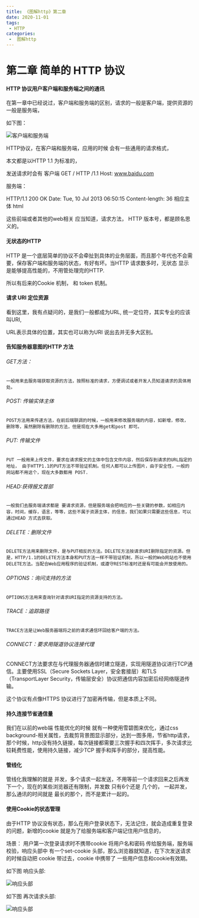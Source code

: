 ```yaml
---
title: 《图解http》第二章
date: 2020-11-01
tags:
 - HTTP
categories:
 -  图解http
---
```


# 第二章 简单的 HTTP 协议

#### HTTP 协议用户客户端和服务端之间的通讯
在第一章中已经说过，客户端和服务端的区别，请求的一般是客户端，提供资源的一般是服务端，

如下图：

![客户端和服务端](https://www.zhanglongfeng.cn/file/HTTP/2.1.png "客户端和服务端")

HTTP协议，在客户端和服务端，应用的时候 会有一些通用的请求格式，

本文都是以HTTP 1.1 为标准的，

发送请求时会有
客户端
GET / HTTP /1.1
Host: www.baidu.com

服务端：

HTTP/1.1 200 OK
Date: Tue, 10 Jul 2013 06:50:15
Content-length: 36
相应主体 html

这些前端或者其他的web相关 应当知道，请求方法， HTTP 版本号，都是顾名思义的。

#### 无状态的HTTP
HTTP 是一个底层简单的协议不会牵扯到具体的业务层面，而且那个年代也不会需要，保存客户端和服务端的状态，有好有坏。当HTTP 请求数多时，无状态 显示是能够提高性能的，不用管处理完的HTTP.

所以有后来的Cookie 机制， 和 token 机制。

#### 请求 URI 定位资源

看到这里，我有点疑问的，是我们一般都成为URL, 统一定位符，其实专业的应该叫URI,

URL表示具体的位置，其实也可以称为URI 说出去并无多大区别。

#### 告知服务器意图的HTTP 方法

###### GET方法：
`一般用来去服务端获取资源的方法，按照标准的请求，方便调试或者开发人员知道请求的具体用处。
`
###### POST: 传输实体主体

`POST方法用来传递方法，在前后端联调的时候，一般用来修改服务端的内容，如新增，修改，删除等，虽然删除有删除的方法，但是现在大多用get和post 即可。`

###### PUT: 传输文件

`PUT 一般用来上传文件，要求在请求报文的主体中包含文件内容，然后保存到请求的URL指定的地址， 由于HTTP1.1的PUT方法不带验证机制。任何人都可以上传图片，由于安全性，一般的网站都不用这个，现在大多数都用 POST.`

###### HEAD:获得报文首部

`一般我们去服务端请求都是 要请求资源，但是服务端会把响应的一些关键的参数，如相应内容，时间，缓存，语言，等等，这些不属于资源主体，的信息，我们如果只需要这些信息，可以通过HEAD 方式去获取。`

###### DELETE：删除文件

`DELETE方法用来删除文件，是与PUT相反的方法。DELETE方法按请求URI删除指定的资源。但是，HTTP/1.1的DELETE方法本身和PUT方法一样不带验证机制，所以一般的Web网站也不使用DELETE方法。当配合Web应用程序的验证机制，或遵守REST标准时还是有可能会开放使用的。`

###### OPTIONS：询问支持的方法

`OPTIONS方法用来查询针对请求URI指定的资源支持的方法。`

###### TRACE：追踪路径

`TRACE方法是让Web服务器端将之前的请求通信环回给客户端的方法。`

###### CONNECT：要求用隧道协议连接代理

CONNECT方法要求在与代理服务器通信时建立隧道，实现用隧道协议进行TCP通信。主要使用SSL（Secure Sockets Layer，安全套接层）和TLS（TransportLayer Security，传输层安全）协议把通信内容加密后经网络隧道传输。

这个协议有点像HTTPS 协议进行了加密再传输，但是本质上不同。


#### 持久连接节省通信量

我们在以前的web端 性能优化的时候 就有一种使用雪碧图来优化，通过css background-相关属性，去裁剪背景图显示部分，达到一图多用，节省http请求，那个时候，http没有持久链接，每次链接都需要三次握手和四次挥手，多次请求比较耗费性能，使用持久链接，减少TCP 握手和挥手的部分，提高性能。

#### 管线化

管线化我理解的就是 并发，多个请求一起发送，不用等前一个请求回来之后再发下一个，现在的某些浏览器还有限制，并发数 只有6个还是 几个的，
一起并发，那么通讯的时间就是 最长的那个，而不是累计一起的。

#### 使用Cookie的状态管理

由于HTTP 协议没有状态，那么在用户登录状态下，无法记住，就会造成重复登录的问题，新增的cookie 就是为了给服务端和客户端记住用户信息的，

场景：
用户第一次登录请求时不携带cookie 将用户名和密码 传给服务端，服务端校验，响应头部中 有一个set-cookie 头部，那么浏览器就知道，在下次发送请求的时候自动把 cookie 带过去，cookie 中携带了 一些用户信息和cookie有效期。

如下图 响应头部:

![响应头部](https://www.zhanglongfeng.cn/file/HTTP/2.2.png "响应头部")

如下图 再次请求头部:

![响应头部](https://www.zhanglongfeng.cn/file/HTTP/2.3.png "响应头部")


